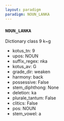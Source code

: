 ```yaml
---
layout: paradigm
paradigm: NOUN_LANKA
---
```

### ` NOUN_LANKA `

Dictionary class 9 k~g
* kotus_tn: 9
* upos: NOUN
* suffix_regex: nka
* kotus_av: G
* grade_dir: weaken
* harmony: back
* possessive: False
* stem_diphthong: None
* deletion: ka
* plurale_tantum: False
* clitics: False
* pos: NOUN
* stem_vowel: a
